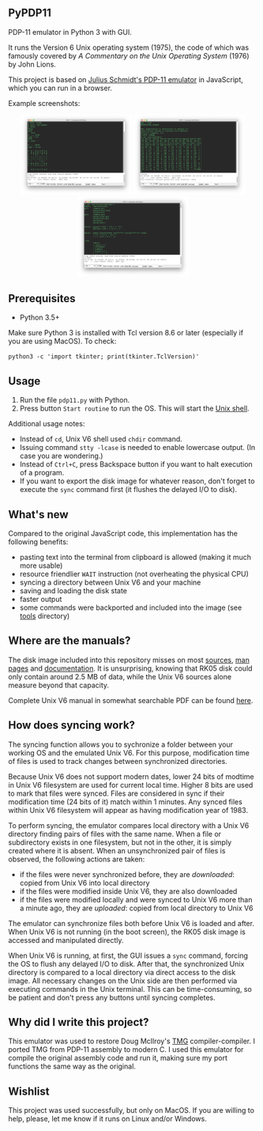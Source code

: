 ## PyPDP11
PDP-11 emulator in Python 3 with GUI. 

It runs the Version 6 Unix operating system (1975), the code of which was famously covered by *A Commentary on the Unix Operating System* (1976) by John Lions.

This project is based on [Julius Schmidt's PDP-11 emulator](http://pdp11.aiju.de) in JavaScript, which you can run in a browser.

Example screenshots:
<p align="center">
  <img
  src="https://github.com/amakukha/PyPDP11/raw/master/screenshots/Ken_Thompson_chess_1975_Unix_V5_PDP-11_emulator_for_Python_screenshot.png"
  width="225" alt="PDP-11 emulator for Python 3. Playing with Ken Thompson's chess implementation in Version 6 Unix (1975).">
  <img
  src="https://github.com/amakukha/PyPDP11/raw/master/screenshots/Syncing_directory_PDP-11_emulator_Python_GUI_screenshot.png"
  width="225" alt="PDP-11 emulator for Python 3. Syncing directory between Unix V6 and local filesystems.">
  <img
  src="https://github.com/amakukha/PyPDP11/raw/master/screenshots/TMG_in_TMGL_Doug_McIlroy_PDP-11_emulator_for_Python_screenshot.png"
  width="225" alt="PDP-11 emulator for Python 3. Viewing code of Doug McIlroy's TMG in TMGL for Unix V6.">
</p>

## Prerequisites

 - Python 3.5+
 
Make sure Python 3 is installed with Tcl version 8.6 or later (especially if you are using MacOS).
To check:
```
python3 -c 'import tkinter; print(tkinter.TclVersion)'
```

## Usage

  1. Run the file `pdp11.py` with Python.
  2. Press button `Start routine` to run the OS. This will start the [Unix shell](https://en.wikipedia.org/wiki/Unix_shell).

Additional usage notes: 
  - Instead of `cd`, Unix V6 shell used `chdir` command. 
  - Issuing command `stty -lcase` is needed to enable lowercase output. (In case you are wondering.)
  - Instead of `Ctrl+C`, press Backspace button if you want to halt execution of a program.
  - If you want to export the disk image for whatever reason, don't forget to execute the `sync` command first (it flushes the delayed I/O to disk).

## What's new
Compared to the original JavaScript code, this implementation has the following benefits:
 - pasting text into the terminal from clipboard is allowed (making it much more usable)
 - resource friendlier `WAIT` instruction (not overheating the physical CPU)
 - syncing a directory between Unix V6 and your machine
 - saving and loading the disk state
 - faster output 
 - some commands were backported and included into the image (see [tools](https://github.com/amakukha/PyPDP11/tree/master/tools) directory)

## Where are the manuals?
The disk image included into this repository misses on most
[sources](https://github.com/eunuchs/unix-archive/tree/master/PDP-11/Trees/V6/usr/source),
[man pages](https://github.com/eunuchs/unix-archive/tree/master/PDP-11/Trees/V6/usr/man) and
[documentation](https://github.com/eunuchs/unix-archive/tree/master/PDP-11/Trees/V6/usr/doc).
It is unsurprising, knowing that RK05 disk could only contain around 2.5 MB of data, while the
Unix V6 sources alone measure beyond that capacity.

Complete Unix V6 manual in somewhat searchable PDF can be found
[here](https://ia800600.us.archive.org/19/items/v6-manual/v6-manual.pdf).

## How does syncing work?

The syncing function allows you to sychronize a folder between your working OS and the emulated Unix V6. For this purpose, modification time of files is used to track changes between synchronized directories. 

Because Unix V6 does not support modern dates, lower 24 bits of modtime in Unix V6 filesystem are used for current local time. Higher 8 bits are used to mark that files were synced. Files are considered in sync if their modification time (24 bits of it) match within 1 minutes. Any synced files within Unix V6 filesystem will appear as having modification year of 1983.

To perform syncing, the emulator compares local directory with a Unix V6 directory finding pairs of files with the same name. When a file or subdirectory exists in one filesystem, but not in the other, it is simply created where it is absent. When an unsynchronized pair of files is observed, the following actions are taken:
 - if the files were never synchronized before, they are *downloaded*: copied from Unix V6 into local directory
 - if the files were modified inside Unix V6, they are also downloaded
 - if the files were modified locally and were synced to Unix V6 more than a minute ago, they are *uploaded*: copied from local directory to Unix V6 

The emulator can synchronize files both before Unix V6 is loaded and after. When Unix V6 is not running (in the boot screen), the RK05 disk image is accessed and manipulated directly.

When Unix V6 is running, at first, the GUI issues a `sync` command, forcing the OS to flush any delayed I/O to disk. After that, the synchronized Unix directory is compared to a local directory via direct access to the disk image. All necessary changes on the Unix side are then performed via executing commands in the Unix terminal. This can be time-consuming, so be patient and don't press any buttons until syncing completes.

## Why did I write this project?

This emulator was used to restore Doug McIlroy's [TMG](https://github.com/amakukha/tmg) compiler-compiler. I ported TMG from PDP-11 assembly to modern C. I used this emulator for compile the original assembly code and run it, making sure my port functions the same way as the original.

## Wishlist

This project was used successfully, but only on MacOS. If you are willing to help, please, let me know if it runs on Linux and/or Windows.

